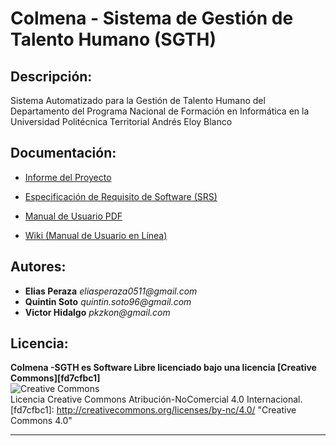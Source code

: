 # Colmena - Sistema de Gestión de Talento Humano (SGTH)


## Descripción:

Sistema Automatizado para la Gestión de Talento Humano del Departamento del Programa Nacional
de Formación en Informática en la Universidad Politécnica Territorial Andrés Eloy Blanco


## Documentación:

* [Informe del Proyecto][507e4e67]  
* [Especificación de Requisito de Software (SRS)][0e226033]  
* [Manual de Usuario PDF][9030221f]
* [Wiki (Manual de Usuario en Línea)][554b66de]

  [507e4e67]: https://github.com/ColmenaDevTeam/colmena-sgth/blob/master/documentacion/informe.pdf "Informe del Proyecto"
  [0e226033]: https://github.com/ColmenaDevTeam/colmena-sgth/blob/master/documentacion/srs.pdf "Especificación de Requisito de Software (SRS)"
  [9030221f]: # "Manual de Usuario PDF"
  [554b66de]: https://github.com/ColmenaDevTeam/colmena-sgth/wiki "Manual de Usuario en Línea"


## Autores:

* **Elias Peraza** _eliasperaza0511@gmail.com_
* **Quintin Soto** _quintin.soto96@gmail.com_
* **Victor Hidalgo** _pkzkon@gmail.com_

## Licencia:

**Colmena -SGTH es Software Libre licenciado bajo una licencia [Creative Commons][fd7cfbc1]**  
![[Creative Commons](http://creativecommons.org/licenses/by-nc/4.0/)](https://i.creativecommons.org/l/by-nc/4.0/88x31.png)  
Licencia Creative Commons Atribución-NoComercial 4.0 Internacional.
  [fd7cfbc1]: http://creativecommons.org/licenses/by-nc/4.0/ "Creative Commons 4.0"

-------
